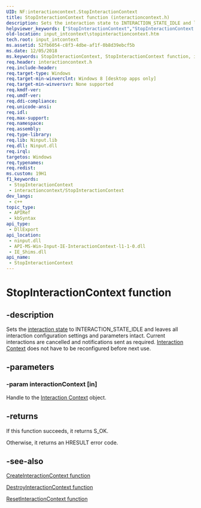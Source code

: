 ```yaml
---
UID: NF:interactioncontext.StopInteractionContext
title: StopInteractionContext function (interactioncontext.h)
description: Sets the interaction state to INTERACTION_STATE_IDLE and leaves all interaction configuration settings and parameters intact.
helpviewer_keywords: ["StopInteractionContext","StopInteractionContext function","input_intcontext.stopinteractioncontext","interactioncontext.stopinteractioncontext","interactioncontext/StopInteractionContext"]
old-location: input_intcontext\stopinteractioncontext.htm
tech.root: input_intcontext
ms.assetid: 52fb6054-c8f3-4dbe-af1f-0b8d39ebcf5b
ms.date: 12/05/2018
ms.keywords: StopInteractionContext, StopInteractionContext function, input_intcontext.stopinteractioncontext, interactioncontext.stopinteractioncontext, interactioncontext/StopInteractionContext
req.header: interactioncontext.h
req.include-header: 
req.target-type: Windows
req.target-min-winverclnt: Windows 8 [desktop apps only]
req.target-min-winversvr: None supported
req.kmdf-ver: 
req.umdf-ver: 
req.ddi-compliance: 
req.unicode-ansi: 
req.idl: 
req.max-support: 
req.namespace: 
req.assembly: 
req.type-library: 
req.lib: Ninput.lib
req.dll: Ninput.dll
req.irql: 
targetos: Windows
req.typenames: 
req.redist: 
ms.custom: 19H1
f1_keywords:
 - StopInteractionContext
 - interactioncontext/StopInteractionContext
dev_langs:
 - c++
topic_type:
 - APIRef
 - kbSyntax
api_type:
 - DllExport
api_location:
 - ninput.dll
 - API-MS-Win-Input-IE-InteractionContext-l1-1-0.dll
 - IE_Shims.dll
api_name:
 - StopInteractionContext
---
```


# StopInteractionContext function


## -description

Sets the [interaction state](ne-interactioncontext-interaction_state.md) to INTERACTION_STATE_IDLE and leaves all interaction configuration settings and parameters intact. Current interactions are cancelled and notifications sent as required.
[Interaction Context](../_input_intcontext/index.md) does not have to be reconfigured before next use.

## -parameters

### -param interactionContext [in]

Handle to the [Interaction Context](../_input_intcontext/index.md) object.

## -returns

If this function succeeds, it returns S_OK.
 
Otherwise, it returns an HRESULT error code.

## -see-also

[CreateInteractionContext function](nf-interactioncontext-createinteractioncontext.md)



[DestroyInteractionContext function](nf-interactioncontext-destroyinteractioncontext.md)











[ResetInteractionContext function](nf-interactioncontext-resetinteractioncontext.md)